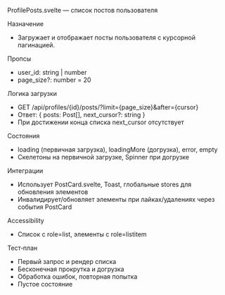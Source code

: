 ProfilePosts.svelte — список постов пользователя

Назначение
- Загружает и отображает посты пользователя с курсорной пагинацией.

Пропсы
- user_id: string | number
- page_size?: number = 20

Логика загрузки
- GET /api/profiles/{id}/posts/?limit={page_size}&after={cursor}
- Ответ: { posts: Post[], next_cursor?: string }
- При достижении конца списка next_cursor отсутствует

Состояния
- loading (первичная загрузка), loadingMore (догрузка), error, empty
- Скелетоны на первичной загрузке, Spinner при догрузке

Интеграции
- Использует PostCard.svelte, Toast, глобальные stores для обновления элементов
- Инвалидирует/обновляет элементы при лайках/удалениях через события PostCard

Accessibility
- Список с role=list, элементы с role=listitem

Тест‑план
- Первый запрос и рендер списка
- Бесконечная прокрутка и догрузка
- Обработка ошибок, повторная попытка
- Пустое состояние
